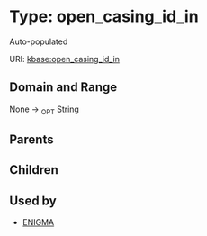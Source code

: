 
# Type: open_casing_id_in


Auto-populated

URI: [kbase:open_casing_id_in](http://kbase.us/open_casing_id_in)


## Domain and Range

None ->  <sub>OPT</sub> [String](types/String.md)

## Parents


## Children


## Used by

 * [ENIGMA](ENIGMA.md)
